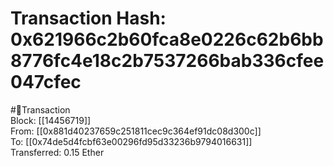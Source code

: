 
Transaction Hash: 0x621966c2b60fca8e0226c62b6bb8776fc4e18c2b7537266bab336cfee047cfec
====================================================================================
  
#💸Transaction  
Block: [[14456719]]  
From: [[0x881d40237659c251811cec9c364ef91dc08d300c]]  
To: [[0x74de5d4fcbf63e00296fd95d33236b9794016631]]  
Transferred: 0.15 Ether